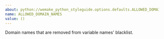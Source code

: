 ```yaml
---
about: python://wemake_python_styleguide.options.defaults.ALLOWED_DOMAIN_NAMES
name: ALLOWED_DOMAIN_NAMES
value: ()
---
```


Domain names that are removed from variable names' blacklist.